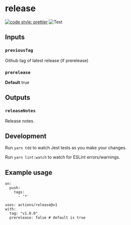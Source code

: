 # release

[![code style:
prettier](https://img.shields.io/badge/code_style-prettier-ff69b4.svg?style=flat-square)](https://github.com/prettier/prettier)
![Test](https://github.com/farmersdog/clubhouse-pr/workflows/Test/badge.svg)

## Inputs

### `previousTag`

Github tag of latest release (if prerelease)

### `prerelease`

**Default** true

## Outputs

### `releaseNotes`

Release notes.

## Development

Run `yarn tdd` to watch Jest tests as you make your changes.

Run `yarn lint:watch` to watch for ESLint errors/warnings.

## Example usage

```
on:
  push:
    tags:
      - '*'
```

```
uses: actions/release@v1
with:
  tag: "v1.0.0"
  prerelease: false # default is true
```

